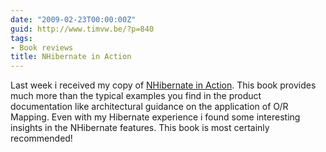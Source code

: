 ```yaml
---
date: "2009-02-23T00:00:00Z"
guid: http://www.timvw.be/?p=840
tags:
- Book reviews
title: NHibernate in Action
---
```

Last week i received my copy of [NHibernate in Action](http://www.amazon.com/NHibernate-Action-Pierre-Henri-Kuat%C3%A9/dp/1932394923). This book provides much more than the typical examples you find in the product documentation like architectural guidance on the application of O/R Mapping. Even with my Hibernate experience i found some interesting insights in the NHibernate features. This book is most certainly recommended!
